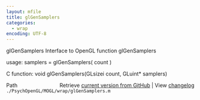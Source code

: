 ```yaml
---
layout: mfile
title: glGenSamplers
categories:
  - wrap
encoding: UTF-8
---
```


glGenSamplers  Interface to OpenGL function glGenSamplers

usage:  samplers = glGenSamplers( count )

C function:  void glGenSamplers(GLsizei count, GLuint\* samplers)


<div class="code_header" style="text-align:right;">
  <span style="float:left;">Path&nbsp;&nbsp;</span> <span class="counter">Retrieve <a href=
  "https://raw.github.com/Psychtoolbox-3/Psychtoolbox-3/beta/./PsychOpenGL/MOGL/wrap/glGenSamplers.m">current version from GitHub</a> | View <a href=
  "https://github.com/Psychtoolbox-3/Psychtoolbox-3/commits/beta/./PsychOpenGL/MOGL/wrap/glGenSamplers.m">changelog</a></span>
</div>
<div class="code">
  <code>./PsychOpenGL/MOGL/wrap/glGenSamplers.m</code>
</div>
